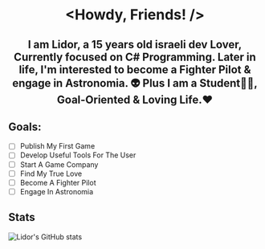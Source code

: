 # <center><Howdy, Friends! />
## <center>I am Lidor, a 15 years old israeli dev Lover, Currently focused on C# Programming. Later in life, I'm interested to become a Fighter Pilot & engage in Astronomia. 👽  Plus I am a Student🧑‍🎓, Goal-Oriented & Loving Life.❤️

## Goals:
 - [ ] Publish My First Game
 - [ ] Develop Useful Tools For The User
 - [ ] Start A Game Company
 - [ ] Find My True Love
 - [ ] Become A Fighter Pilot
 - [ ] Engage In Astronomia
## Stats

![Lidor's GitHub stats](https://github-readme-stats.vercel.app/api?username=TheLlamaAmanda&theme=monokai&show_icons=true)
